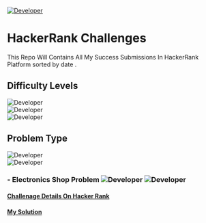 [![Developer](https://img.shields.io/badge/Developer-Mohamed%20Naser%20Amein-green)](https://www.linkedin.com/in/mohamednaseramein/)

# HackerRank Challenges

This Repo Will Contains All My Success Submissions In HackerRank Platform sorted by date .

## Difficulty Levels

![Developer](https://img.shields.io/badge/difficulty-Easy-green)  
![Developer](https://img.shields.io/badge/difficulty-Medium-blue)  
![Developer](https://img.shields.io/badge/difficulty-Hard-red)

## Problem Type

![Developer](https://img.shields.io/badge/RelatedTo-strings-green)  
![Developer](https://img.shields.io/badge/RelatedTo-soring-green)

### - Electronics Shop Problem ![Developer](https://img.shields.io/badge/difficulty-easy-green) ![Developer](https://img.shields.io/badge/Score-15-green)

#### [Challenage Details On Hacker Rank](https://www.hackerrank.com/challenges/electronics-shop/problem)

#### [My Solution](https://github.com/mohamednaser/HackerRankChallenges/blob/master/Electronics_Shop_problem.js)
